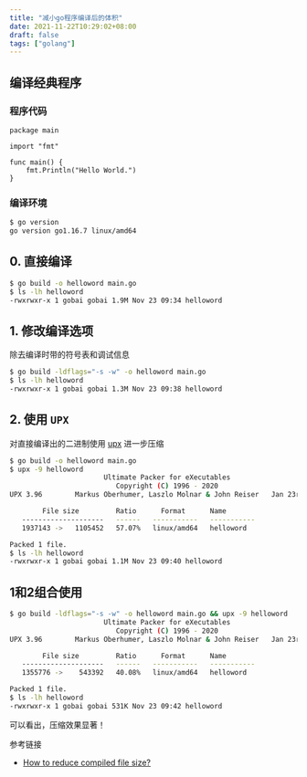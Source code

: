 ```yaml
---
title: "减小go程序编译后的体积"
date: 2021-11-22T10:29:02+08:00
draft: false
tags: ["golang"]
---
```


## 编译经典程序

### 程序代码

```golang
package main

import "fmt"

func main() {
    fmt.Println("Hello World.")
}
```

### 编译环境

```bash
$ go version
go version go1.16.7 linux/amd64
```

## 0. 直接编译

```bash
$ go build -o helloword main.go
$ ls -lh helloword 
-rwxrwxr-x 1 gobai gobai 1.9M Nov 23 09:34 helloword
```

## 1. 修改编译选项

除去编译时带的符号表和调试信息

```bash
$ go build -ldflags="-s -w" -o helloword main.go
$ ls -lh helloword 
-rwxrwxr-x 1 gobai gobai 1.3M Nov 23 09:38 helloword
```

## 2. 使用 `UPX`

对直接编译出的二进制使用 [upx](https://github.com/upx/upx) 进一步压缩

```bash
$ go build -o helloword main.go
$ upx -9 helloword 
                       Ultimate Packer for eXecutables
                          Copyright (C) 1996 - 2020
UPX 3.96        Markus Oberhumer, Laszlo Molnar & John Reiser   Jan 23rd 2020

        File size         Ratio      Format      Name
   --------------------   ------   -----------   -----------
   1937143 ->   1105452   57.07%   linux/amd64   helloword                     

Packed 1 file.
$ ls -lh helloword 
-rwxrwxr-x 1 gobai gobai 1.1M Nov 23 09:40 helloword
```

## 1和2组合使用

```bash
$ go build -ldflags="-s -w" -o helloword main.go && upx -9 helloword
                       Ultimate Packer for eXecutables
                          Copyright (C) 1996 - 2020
UPX 3.96        Markus Oberhumer, Laszlo Molnar & John Reiser   Jan 23rd 2020

        File size         Ratio      Format      Name
   --------------------   ------   -----------   -----------
   1355776 ->    543392   40.08%   linux/amd64   helloword                     

Packed 1 file.
$ ls -lh helloword 
-rwxrwxr-x 1 gobai gobai 531K Nov 23 09:42 helloword
```

可以看出，压缩效果显著！

参考链接

- [How to reduce compiled file size?](https://stackoverflow.com/questions/3861634/how-to-reduce-compiled-file-size)
